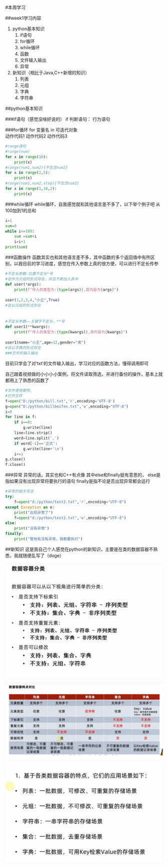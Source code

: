 #本周学习


##week1学习内容
1. python基本知识
   1. if语句
   2. for循环
   3. while循环
   4. 函数
   5. 文件输入输出
   6. 异常
2. 新知识（相比于Java,C++新增的知识）
   1. 列表
   2. 元组
   3. 字典
   4. 字符串


##python基本知识

###if语句（感觉没啥好说的）
if 判断语句：
    行为语句


###for循环
for 变量名 in 可迭代对象   
动作代码1
动作代码2
动作代码3

```python
#range语句
#range(num)
for x in range(10):
    print(x)
#range(num1,num2){不包含num2}
for x in range(2,5):
    print(x)
#range(num1,num2,step){不包含num2}
for x in range(1,10,2):
    print(x)
```

###while循环
while循环，自我感觉就和其他语言差不多了，以下举个例子吧
从100加到1的总和
``` python
i=1
sum=0
while i<=100:
    sum =sum+i
    i=i+1
print(sum)
```

###函数操作
函数其实也和其他语言差不多，其中函数的多个返回值中有所区别，以我目前的学习进度，感觉在传入参数上真的很方便，可以进行不定长传参
```python
#不定长参数-位置不定长*号
#会作为元组的形式存在，并且不断加入其中
def user(*args):
    print(f"传入的类型为:{type(args)},其内容为{args}")

user(1,2,3,4,"小丘",True)
#会以元组的形式存在


#不定长参数——关键字不定长，**号
def user1(**kwargs):
    print(f"传入的类型为:{type(kwargs)},其内容为{kwargs}")

user1(name="小王",age=12,gender="男")
#会以字典的形式存在
###文件的输入输出
``` 
目前只学会了对‘txt’的文件输入输出，学习对应的函数方法，懂得调用即可

自己跟着视频做的小小小小案例，将文件读取筛选，并进行备份的操作，基本上就都用上了熟悉的函数了
``` python
#文件使用案例,
#打开文件
f=open("D:/python/bill.txt",'r',encoding='UTF-8')
g=open("D:/python/billbeifen.txt",'w',encoding="UTF-8")
i=0
for line in f:
    if i==0:
        g.write(line)
    line=line.strip()
    word=line.split(',')
    if word[-1]=='正式':
        g.write(line+'\n')
    i+=1
g.close()
f.close()
```
###异常
异常的话，其实也和C++有点像 
其中else和finally挺有意思的， 
else是指如果没有出现异常将要执行的语句 
finally是指不论是否出现异常都会运行

```python
#异常的相关写法
try:
    f=open("d:/python/test2.txt",'r',encoding="UTF-8")
except Exception as e:
    print("出现异常了")
    f=open("d:/python/test2.txt",'w',encoding="UTF-8")
else:
    print("没有异常")
finally:
    print("管他有没有异常，我都要执行")
```
##新知识
这是我自己个人感觉在python的新知识，主要是在类的数据容器不熟悉，我就随便乱写了（doge）

![](2022-09-28-17-17-01.png)

![](2022-09-28-17-43-58.png)

![](2022-09-28-17-45-02.png)